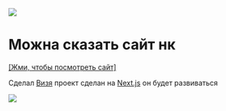 ![](https://imgur.com/Qoj7dbO.png)

#

# Можна сказать сайт нк
 [[Жми, чтобы посмотреть сайт]](https://nekocorp.gq)

Сделал [Визя](https://t.me/wesleezz) проект сделан на [Next.js](https://nextjs.org) он будет развиваться

[ ![](https://i.ibb.co/wwWCHbG/Neko-Worlds.png)](https://i.ibb.co/WynykJq/nekoworldsmini.png)

